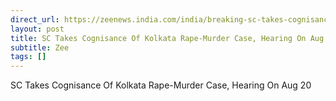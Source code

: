 ```yaml
---
direct_url: https://zeenews.india.com/india/breaking-sc-takes-cognisance-of-kolkata-rape-murder-case-hearing-on-aug-20-2779666.html
layout: post
title: SC Takes Cognisance Of Kolkata Rape-Murder Case, Hearing On Aug 20
subtitle: Zee
tags: []
---
```


SC Takes Cognisance Of Kolkata Rape-Murder Case, Hearing On Aug 20
